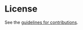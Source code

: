 # License

See the
[guidelines for contributions](https://github.com/FCBGP/FCBGP-experiment/blob/main/CONTRIBUTING.md).
